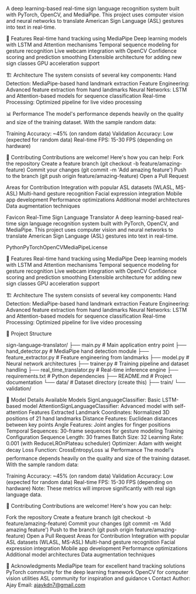 A deep learning-based real-time sign language recognition system built with PyTorch, OpenCV, and MediaPipe. This project uses computer vision and neural networks to translate American Sign Language (ASL) gestures into text in real-time.

🎯 Features
Real-time hand tracking using MediaPipe
Deep learning models with LSTM and Attention mechanisms
Temporal sequence modeling for gesture recognition
Live webcam integration with OpenCV
Confidence scoring and prediction smoothing
Extensible architecture for adding new sign classes
GPU acceleration support

🏗️ Architecture
The system consists of several key components:
Hand Detection: MediaPipe-based hand landmark extraction
Feature Engineering: Advanced feature extraction from hand landmarks
Neural Networks: LSTM and Attention-based models for sequence classification
Real-time Processing: Optimized pipeline for live video processing

📊 Performance
The model's performance depends heavily on the quality and size of the training dataset. With the sample random data:

Training Accuracy: ~45% (on random data)
Validation Accuracy: Low (expected for random data)
Real-time FPS: 15-30 FPS (depending on hardware)

🤝 Contributing
Contributions are welcome! Here's how you can help:
Fork the repository
Create a feature branch (git checkout -b feature/amazing-feature)
Commit your changes (git commit -m 'Add amazing feature')
Push to the branch (git push origin feature/amazing-feature)
Open a Pull Request


Areas for Contribution
 Integration with popular ASL datasets (WLASL, MS-ASL)
 Multi-hand gesture recognition
 Facial expression integration
 Mobile app development
 Performance optimizations
 Additional model architectures
 Data augmentation techniques

 Favicon
Real-Time Sign Language Translator
A deep learning-based real-time sign language recognition system built with PyTorch, OpenCV, and MediaPipe. This project uses computer vision and neural networks to translate American Sign Language (ASL) gestures into text in real-time.

PythonPyTorchOpenCVMediaPipeLicense

🎯 Features
Real-time hand tracking using MediaPipe
Deep learning models with LSTM and Attention mechanisms
Temporal sequence modeling for gesture recognition
Live webcam integration with OpenCV
Confidence scoring and prediction smoothing
Extensible architecture for adding new sign classes
GPU acceleration support

🏗️ Architecture
The system consists of several key components:
Hand Detection: MediaPipe-based hand landmark extraction
Feature Engineering: Advanced feature extraction from hand landmarks
Neural Networks: LSTM and Attention-based models for sequence classification
Real-time Processing: Optimized pipeline for live video processing


📁 Project Structure

sign-language-translator/
├── main.py                    # Main application entry point
├── hand_detector.py           # MediaPipe hand detection module
├── feature_extractor.py       # Feature engineering from landmarks
├── model.py                   # Neural network architectures
├── trainer.py                 # Training pipeline and dataset handling
├── real_time_translator.py    # Real-time inference engine
├── requirements.txt           # Python dependencies
├── README.md                  # Project documentation
└── data/                      # Dataset directory (create this)
    ├── train/
    └── validation/


🧠 Model Details
Available Models
SignLanguageClassifier: Basic LSTM-based model
AttentionSignLanguageClassifier: Advanced model with self-attention
Features Extracted
Landmark Coordinates: Normalized 3D positions of 21 hand landmarks
Distance Features: Euclidean distances between key points
Angle Features: Joint angles for finger positions
Temporal Sequences: 30-frame sequences for gesture modeling
Training Configuration
Sequence Length: 30 frames
Batch Size: 32
Learning Rate: 0.001 (with ReduceLROnPlateau scheduler)
Optimizer: Adam with weight decay
Loss Function: CrossEntropyLoss
📊 Performance
The model's performance depends heavily on the quality and size of the training dataset. With the sample random data:

Training Accuracy: ~45% (on random data)
Validation Accuracy: Low (expected for random data)
Real-time FPS: 15-30 FPS (depending on hardware)
Note: These metrics will improve significantly with real sign language data.


🤝 Contributing
Contributions are welcome! Here's how you can help:

Fork the repository
Create a feature branch (git checkout -b feature/amazing-feature)
Commit your changes (git commit -m 'Add amazing feature')
Push to the branch (git push origin feature/amazing-feature)
Open a Pull Request
Areas for Contribution
 Integration with popular ASL datasets (WLASL, MS-ASL)
 Multi-hand gesture recognition
 Facial expression integration
 Mobile app development
 Performance optimizations
 Additional model architectures
 Data augmentation techniques


🙏 Acknowledgments
MediaPipe team for excellent hand tracking solutions
PyTorch community for the deep learning framework
OpenCV for computer vision utilities
ASL community for inspiration and guidance
📞 Contact
Author: Ajay
Email: ajaykdn7@gmail.com
